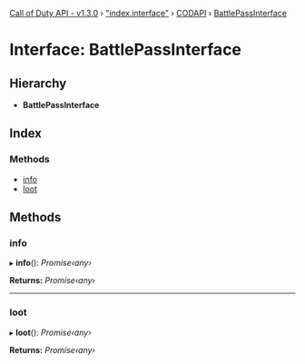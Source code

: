 [Call of Duty API - v1.3.0](../globals.md) › ["index.interface"](../modules/_index_interface_.md) › [CODAPI](../modules/_index_interface_.codapi.md) › [BattlePassInterface](_index_interface_.codapi.battlepassinterface.md)

# Interface: BattlePassInterface

## Hierarchy

* **BattlePassInterface**

## Index

### Methods

* [info](_index_interface_.codapi.battlepassinterface.md#info)
* [loot](_index_interface_.codapi.battlepassinterface.md#loot)

## Methods

###  info

▸ **info**(): *Promise‹any›*

**Returns:** *Promise‹any›*

___

###  loot

▸ **loot**(): *Promise‹any›*

**Returns:** *Promise‹any›*
